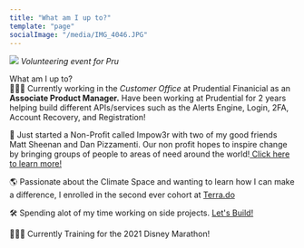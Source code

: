 ```yaml
---
title: "What am I up to?"
template: "page"
socialImage: "/media/IMG_4046.JPG"
---
```


![](/media/IMG_4046.JPG)
*Volunteering event for Pru*

What am I up to? </br>
👨🏽‍💻 Currently working in the *Customer Office* at Prudential Finanicial as an <b>Associate Product Manager.</b> Have been working at Prudential for 2 years helping build different APIs/services such as the Alerts Engine, Login, 2FA, Account Recovery, and Registration! </br>


🎉 Just started a Non-Profit called Impow3r with two of my good friends Matt Sheenan and Dan Pizzamenti. Our non profit hopes to inspire change by bringing groups of people to areas of need around the world!<a target="_blank" href="https://www.impow3r.com/"> Click here to learn more!</a> </br>


🌎 Passionate about the Climate Space and wanting to learn how I can make a difference, I enrolled in the second ever cohort at <a target="_blank" href="https://www.terra.do/">Terra.do</a> </br>


🛠 Spending alot of my time working on side projects. <a target="_blank" href="/Users/joeygudzak/joey-site/content/pages/sideprojects.md"> Let's Build! </a> </br>

🏃🏽‍♂️ Currently Training for the 2021 Disney Marathon!


